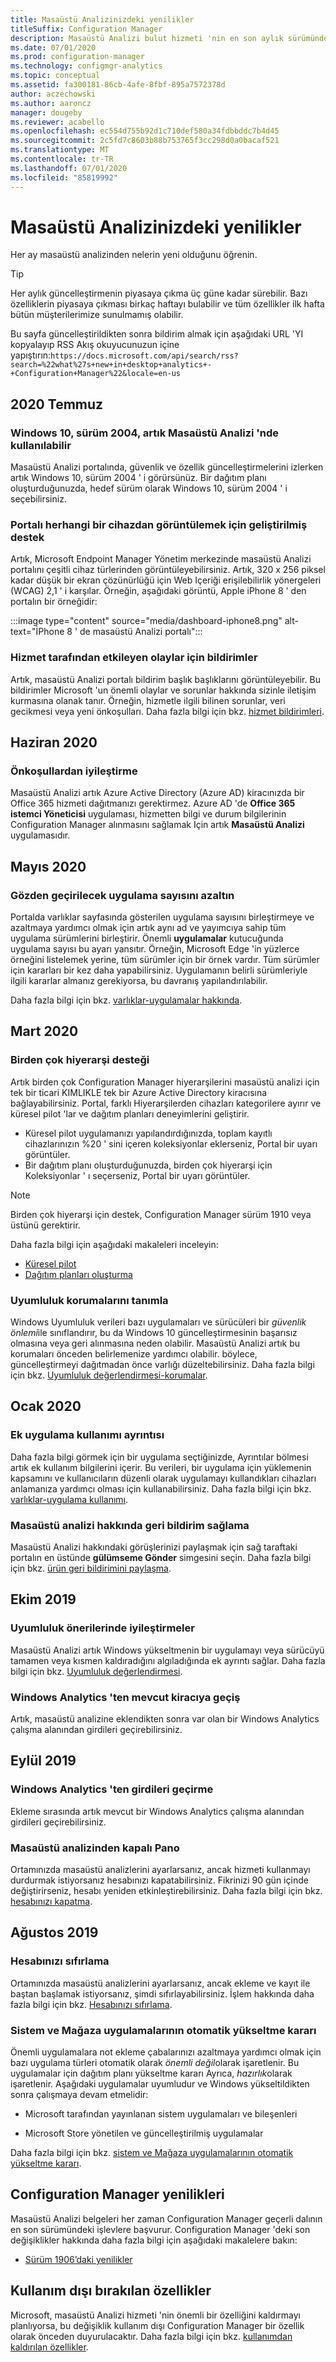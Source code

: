 ```yaml
---
title: Masaüstü Analizinizdeki yenilikler
titleSuffix: Configuration Manager
description: Masaüstü Analizi bulut hizmeti 'nin en son aylık sürümündeki yeni özelliklerin özeti.
ms.date: 07/01/2020
ms.prod: configuration-manager
ms.technology: configmgr-analytics
ms.topic: conceptual
ms.assetid: fa300181-86cb-4afe-8fbf-895a7572378d
author: aczechowski
ms.author: aaroncz
manager: dougeby
ms.reviewer: acabello
ms.openlocfilehash: ec554d755b92d1c710def580a34fdbbddc7b4d45
ms.sourcegitcommit: 2c5fd7c8603b88b753765f3cc298d0a0bacaf521
ms.translationtype: MT
ms.contentlocale: tr-TR
ms.lasthandoff: 07/01/2020
ms.locfileid: "85819992"
---
```

# <a name="whats-new-in-desktop-analytics"></a>Masaüstü Analizinizdeki yenilikler

Her ay masaüstü analizinden nelerin yeni olduğunu öğrenin.

> [!TIP]
> Her aylık güncelleştirmenin piyasaya çıkma üç güne kadar sürebilir. Bazı özelliklerin piyasaya çıkması birkaç haftayı bulabilir ve tüm özellikler ilk hafta bütün müşterilerimize sunulmamış olabilir.

Bu sayfa güncelleştirildikten sonra bildirim almak için aşağıdaki URL 'YI kopyalayıp RSS Akış okuyucunuzun içine yapıştırın:`https://docs.microsoft.com/api/search/rss?search=%22what%27s+new+in+desktop+analytics+-+Configuration+Manager%22&locale=en-us`
<!-- a locale is required for the RSS search string -->

## <a name="july-2020"></a>2020 Temmuz

### <a name="windows-10-version-2004-now-available-in-desktop-analytics"></a>Windows 10, sürüm 2004, artık Masaüstü Analizi 'nde kullanılabilir

<!-- 7370207 -->

Masaüstü Analizi portalında, güvenlik ve özellik güncelleştirmelerini izlerken artık Windows 10, sürüm 2004 ' i görürsünüz. Bir dağıtım planı oluşturduğunuzda, hedef sürüm olarak Windows 10, sürüm 2004 ' i seçebilirsiniz.

### <a name="improved-support-for-viewing-the-portal-from-any-device"></a>Portalı herhangi bir cihazdan görüntülemek için geliştirilmiş destek

<!-- 6270240 -->

Artık, Microsoft Endpoint Manager Yönetim merkezinde masaüstü Analizi portalını çeşitli cihaz türlerinden görüntüleyebilirsiniz. Artık, 320 x 256 piksel kadar düşük bir ekran çözünürlüğü için Web Içeriği erişilebilirlik yönergeleri (WCAG) 2,1 ' i karşılar. Örneğin, aşağıdaki görüntü, Apple iPhone 8 ' den portalın bir örneğidir:

:::image type="content" source="media/dashboard-iphone8.png" alt-text="İPhone 8 ' de masaüstü Analizi portalı":::

### <a name="notifications-for-service-impacting-events"></a>Hizmet tarafından etkileyen olaylar için bildirimler

<!-- 4982509 -->

Artık, masaüstü Analizi portalı bildirim başlık başlıklarını görüntüleyebilir. Bu bildirimler Microsoft 'un önemli olaylar ve sorunlar hakkında sizinle iletişim kurmasına olanak tanır. Örneğin, hizmetle ilgili bilinen sorunlar, veri gecikmesi veya yeni önkoşulları. Daha fazla bilgi için bkz. [hizmet bildirimleri](troubleshooting.md#service-notifications).

## <a name="june-2020"></a>Haziran 2020

### <a name="improvement-to-prerequisites"></a>Önkoşullardan iyileştirme

Masaüstü Analizi artık Azure Active Directory (Azure AD) kiracınızda bir Office 365 hizmeti dağıtmanızı gerektirmez. Azure AD 'de **Office 365 istemci Yöneticisi** uygulaması, hizmetten bilgi ve durum bilgilerinin Configuration Manager alınmasını sağlamak Için artık **Masaüstü Analizi** uygulamasıdır.

## <a name="may-2020"></a>Mayıs 2020

### <a name="reduce-the-number-of-apps-for-review"></a>Gözden geçirilecek uygulama sayısını azaltın

<!-- 5542186 -->

Portalda varlıklar sayfasında gösterilen uygulama sayısını birleştirmeye ve azaltmaya yardımcı olmak için artık aynı ad ve yayımcıya sahip tüm uygulama sürümlerini birleştirir. Önemli **uygulamalar** kutucuğunda uygulama sayısı bu ayarı yansıtır. Örneğin, Microsoft Edge 'in yüzlerce örneğini listelemek yerine, tüm sürümler için bir örnek vardır. Tüm sürümler için kararları bir kez daha yapabilirsiniz. Uygulamanın belirli sürümleriyle ilgili kararlar almanız gerekiyorsa, bu davranış yapılandırılabilir.

Daha fazla bilgi için bkz. [varlıklar-uygulamalar hakkında](about-assets.md#apps).

## <a name="march-2020"></a>Mart 2020

### <a name="support-for-multiple-hierarchies"></a>Birden çok hiyerarşi desteği

<!-- 4814075, 6079184 -->

Artık birden çok Configuration Manager hiyerarşilerini masaüstü analizi için tek bir ticari KIMLIKLE tek bir Azure Active Directory kiracısına bağlayabilirsiniz. Portal, farklı Hiyerarşilerden cihazları kategorilere ayırır ve küresel pilot 'lar ve dağıtım planları deneyimlerini geliştirir.

- Küresel pilot uygulamanızı yapılandırdığınızda, toplam kayıtlı cihazlarınızın %20 ' sini içeren koleksiyonlar eklerseniz, Portal bir uyarı görüntüler.
- Bir dağıtım planı oluşturduğunuzda, birden çok hiyerarşi için Koleksiyonlar ' ı seçerseniz, Portal bir uyarı görüntüler.

> [!NOTE]
> Birden çok hiyerarşi için destek, Configuration Manager sürüm 1910 veya üstünü gerektirir.

Daha fazla bilgi için aşağıdaki makaleleri inceleyin:

- [Küresel pilot](deploy-pilot.md#bkmk_GlobalPilot)
- [Dağıtım planları oluşturma](create-deployment-plans.md)

### <a name="identify-compatibility-safeguards"></a>Uyumluluk korumalarını tanımla

<!-- 5746559 -->

Windows Uyumluluk verileri bazı uygulamaları ve sürücüleri bir *güvenlik önlemi*ile sınıflandırır, bu da Windows 10 güncelleştirmesinin başarısız olmasına veya geri alınmasına neden olabilir. Masaüstü Analizi artık bu korumaları önceden belirlemenize yardımcı olabilir. böylece, güncelleştirmeyi dağıtmadan önce varlığı düzeltebilirsiniz. Daha fazla bilgi için bkz. [Uyumluluk değerlendirmesi-korumalar](compat-assessment.md#safeguards).

## <a name="january-2020"></a>Ocak 2020

### <a name="additional-app-usage-detail"></a>Ek uygulama kullanımı ayrıntısı

<!-- 5533890 -->

Daha fazla bilgi görmek için bir uygulama seçtiğinizde, Ayrıntılar bölmesi artık ek kullanım bilgilerini içerir. Bu verileri, bir uygulama için yüklemenin kapsamını ve kullanıcıların düzenli olarak uygulamayı kullandıkları cihazları anlamanıza yardımcı olması için kullanabilirsiniz. Daha fazla bilgi için bkz. [varlıklar-uygulama kullanımı](about-assets.md#usage).

### <a name="provide-feedback-on-desktop-analytics"></a>Masaüstü analizi hakkında geri bildirim sağlama

<!-- 5451636 -->

Masaüstü Analizi hakkındaki görüşlerinizi paylaşmak için sağ taraftaki portalın en üstünde **gülümseme Gönder** simgesini seçin. Daha fazla bilgi için bkz. [ürün geri bildirimini paylaşma](get-support.md#bkmk_feedback).

## <a name="october-2019"></a>Ekim 2019

### <a name="improvements-to-compatibility-recommendations"></a>Uyumluluk önerilerinde iyileştirmeler

<!-- 3594545 -->

Masaüstü Analizi artık Windows yükseltmenin bir uygulamayı veya sürücüyü tamamen veya kısmen kaldıradığını algıladığında ek ayrıntı sağlar. Daha fazla bilgi için bkz. [Uyumluluk değerlendirmesi](compat-assessment.md#asset-is-removed-during-upgrade).

### <a name="migrate-from-windows-analytics-to-existing-tenant"></a>Windows Analytics 'ten mevcut kiracıya geçiş

<!-- 5202803 -->

Artık, masaüstü analizine eklendikten sonra var olan bir Windows Analytics çalışma alanından girdileri geçirebilirsiniz.

## <a name="september-2019"></a>Eylül 2019

### <a name="migrate-inputs-from-windows-analytics"></a>Windows Analytics 'ten girdileri geçirme

<!-- 4252663 -->

Ekleme sırasında artık mevcut bir Windows Analytics çalışma alanından girdileri geçirebilirsiniz.

### <a name="offboard-from-desktop-analytics"></a>Masaüstü analizinden kapalı Pano

<!-- 4972396 -->

Ortamınızda masaüstü analizlerini ayarlarsanız, ancak hizmeti kullanmayı durdurmak istiyorsanız hesabınızı kapatabilirsiniz. Fikrinizi 90 gün içinde değiştirirseniz, hesabı yeniden etkinleştirebilirsiniz. Daha fazla bilgi için bkz. [hesabınızı kapatma](account-close.md).

## <a name="august-2019"></a>Ağustos 2019

### <a name="reset-your-account"></a>Hesabınızı sıfırlama

<!-- 3733897 -->

Ortamınızda masaüstü analizlerini ayarlarsanız, ancak ekleme ve kayıt ile baştan başlamak istiyorsanız, şimdi sıfırlayabilirsiniz. İşlem hakkında daha fazla bilgi için bkz. [Hesabınızı sıfırlama](account-reset.md).

### <a name="automatic-upgrade-decision-of-system-and-store-apps"></a>Sistem ve Mağaza uygulamalarının otomatik yükseltme kararı

<!-- 3587232 -->

Önemli uygulamalara not ekleme çabalarınızı azaltmaya yardımcı olmak için bazı uygulama türleri otomatik olarak *önemli değil*olarak işaretlenir. Bu uygulamalar için dağıtım planı yükseltme kararı Ayrıca, *hazırlık*olarak işaretlenir. Aşağıdaki uygulamalar uyumludur ve Windows yükseltildikten sonra çalışmaya devam etmelidir:

- Microsoft tarafından yayınlanan sistem uygulamaları ve bileşenleri

- Microsoft Store yönetilen ve güncelleştirilmiş uygulamalar

Daha fazla bilgi için bkz. [sistem ve Mağaza uygulamalarının otomatik yükseltme kararı](about-assets.md#bkmk_plan-autoapp).

## <a name="whats-new-in-configuration-manager"></a>Configuration Manager yenilikleri

Masaüstü Analizi belgeleri her zaman Configuration Manager geçerli dalının en son sürümündeki işlevlere başvurur. Configuration Manager 'deki son değişiklikler hakkında daha fazla bilgi için aşağıdaki makalelere bakın:

<!-- - [What's new in version 1910](../core/plan-design/changes/whats-new-in-version-1910.md#bkmk_da) -->

- [Sürüm 1906’daki yenilikler](../core/plan-design/changes/whats-new-in-version-1906.md#bkmk_da)

## <a name="deprecated-features"></a>Kullanım dışı bırakılan özellikler

Microsoft, masaüstü Analizi hizmeti 'nin önemli bir özelliğini kaldırmayı planlıyorsa, bu değişiklik kullanım dışı Configuration Manager bir özellik olarak önceden duyurulacaktır. Daha fazla bilgi için bkz. [kullanımdan kaldırılan özellikler](../core/plan-design/changes/deprecated/removed-and-deprecated-cmfeatures.md#deprecated-features).
